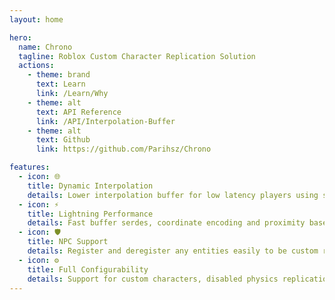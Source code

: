 ```yaml
---
layout: home

hero:
  name: Chrono
  tagline: Roblox Custom Character Replication Solution
  actions:
    - theme: brand
      text: Learn
      link: /Learn/Why
    - theme: alt
      text: API Reference
      link: /API/Interpolation-Buffer
    - theme: alt
      text: Github
      link: https://github.com/Parihsz/Chrono

features:
  - icon: 🌐
    title: Dynamic Interpolation
    details: Lower interpolation buffer for low latency players using statistics
  - icon: ⚡
    title: Lightning Performance
    details: Fast buffer serdes, coordinate encoding and proximity based optimizations
  - icon: 🛡️
    title: NPC Support
    details: Register and deregister any entities easily to be custom replicated
  - icon: ⚙️
    title: Full Configurability
    details: Support for custom characters, disabled physics replication and custom animation replication
---
```


